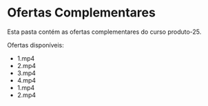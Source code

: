 # Ofertas Complementares

Esta pasta contém as ofertas complementares do curso produto-25.

Ofertas disponíveis:
- 1.mp4
- 2.mp4
- 3.mp4
- 4.mp4
- 1.mp4
- 2.mp4